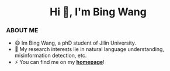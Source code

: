 <h1 align="center">Hi 👋, I'm Bing Wang</h1>

<!-- <p align="center"> 
  <img src="https://profile-counter.glitch.me/wangbing1416/count.svg" />
</p>

<img height="160px" src="https://github-readme-stats-git-masterrstaa-rickstaa.vercel.app/api?username=wangbing1416&show_icons=true&theme=github_dark" /> <img height="160px" src="https://github-readme-stats-git-masterrstaa-rickstaa.vercel.app/api/top-langs/?username=wangbing1416&theme=github_dark" /> -->

<!-- metrics 基础资料 -->
<!-- <img src="https://cdn.jsdelivr.net/gh/wangbing1416/wangbing1416/github-metrics/base.svg" /> -->

### ABOUT ME
- 😄 Im Bing Wang, a phD student of Jilin University.
- 🔭 My research interests lie in natural language understanding, misinformation detection, etc.
- ⚡ You can find me on my [**homepage**](https://wangbing1416.github.io)!


